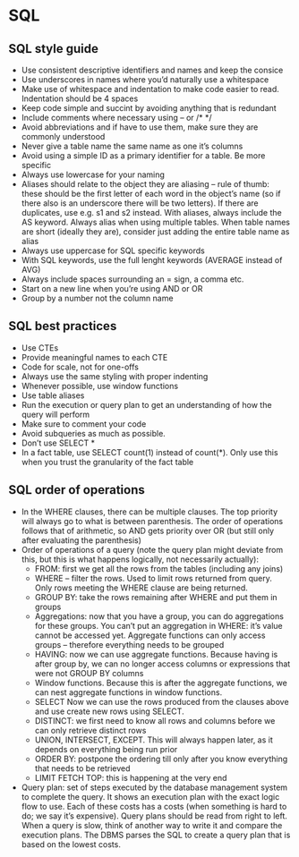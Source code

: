 # SQL

## SQL style guide 
- Use consistent descriptive identifiers and names and keep the consice 
- Use underscores in names where you’d naturally use a whitespace 
- Make use of whitespace and indentation to make code easier to read. Indentation should be 4 spaces
- Keep code simple and succint by avoiding anything that is redundant 
- Include comments where necessary using – or /* */
- Avoid abbreviations and if have to use them, make sure they are commonly understood
- Never give a table name the same name as one it’s columns 
- Avoid using a simple ID as a primary identifier for a table. Be more specific 
- Always use lowercase for your naming 
- Aliases should relate to the object they are aliasing – rule of thumb: these should be the first letter of each word in the object’s name (so if there also is an underscore there will be two letters). If there are duplicates, use e.g. s1 and s2 instead. With aliases, always include the AS keyword. Always alias when using multiple tables. When table names are short (ideally they are), consider just adding the entire table name as alias 
- Always use uppercase for SQL specific keywords
- With SQL keywords, use the full lenght keywords (AVERAGE instead of AVG)
- Always include spaces surrounding an = sign, a comma etc. 
- Start on a new line when you’re using AND or OR 
- Group by a number not the column name

## SQL best practices
- Use CTEs
- Provide meaningful names to each CTE 
- Code for scale, not for one-offs
- Always use the same styling with proper indenting 
- Whenever possible, use window functions
- Use table aliases
- Run the execution or query plan to get an understanding of how the query will perform
- Make sure to comment your code 
- Avoid subqueries as much as possible. 
- Don’t use SELECT *
- In a fact table, use SELECT count(1) instead of count(*). Only use this when you trust the granularity of the fact table

## SQL order of operations
- In the WHERE clauses, there can be multiple clauses. The top priority will always go to what is between parenthesis. The order of operations follows that of arithmetic, so AND gets priority over OR (but still only after evaluating the parenthesis)
- Order of operations of a query (note the query plan might deviate from this, but this is what happens logically, not necessarily actually):
    - FROM: first we get all the rows from the tables (including any joins)
    - WHERE – filter the rows. Used to limit rows returned from query. Only rows meeting the WHERE clause are being returned. 
    - GROUP BY: take the rows remaining after WHERE and put them in groups 
    - Aggregations: now that you have a group, you can do aggregations for these groups. You can’t put an aggregation in WHERE: it’s value cannot be accessed yet. Aggregate functions can only access groups – therefore everything needs to be grouped 
    - HAVING: now we can use aggregate functions. Because having is after group by, we can no longer access columns or expressions that were not GROUP BY columns 
    - Window functions. Because this is after the aggregate functions, we can nest aggregate functions in window functions. 
    - SELECT Now we can use the rows produced from the clauses above and use create new rows using SELECT. 
    - DISTINCT: we first need to know all rows and columns before we can only retrieve distinct rows
    - UNION, INTERSECT, EXCEPT. This will always happen later, as it depends on everything being run prior
    - ORDER BY: postpone the ordering till only after you know everything that needs to be retrieved
    - LIMIT FETCH TOP: this is happening at the very end  
- Query plan: set of steps executed by the database management system to complete the query. It shows an execution plan with the exact logic flow to use. Each of these costs has a costs (when something is hard to do; we say it’s expensive). Query plans should be read from right to left. When a query is slow, think of another way to write it and compare the execution plans. The DBMS parses the SQL to create a query plan that is based on the lowest costs.  